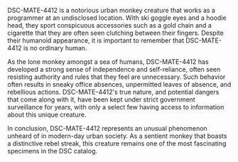 DSC-MATE-4412 is a notorious urban monkey creature that works as a programmer at an undisclosed location. With ski goggle eyes and a hoodie head, they sport conspicuous accessories such as a gold chain and a cigarette that they are often seen clutching between their fingers. Despite their humanoid appearance, it is important to remember that DSC-MATE-4412 is no ordinary human. 

As the lone monkey amongst a sea of humans, DSC-MATE-4412 has developed a strong sense of independence and self-reliance, often seen resisting authority and rules that they feel are unnecessary. Such behavior often results in sneaky office absences, unpermitted leaves of absence, and rebellious actions. DSC-MATE-4412's true nature, and potential dangers that come along with it, have been kept under strict government surveillance for years, with only a select few having access to information about this unique creature. 

In conclusion, DSC-MATE-4412 represents an unusual phenomenon unheard of in modern-day urban society. As a sentient monkey that boasts a distinctive rebel streak, this creature remains one of the most fascinating specimens in the DSC catalog.